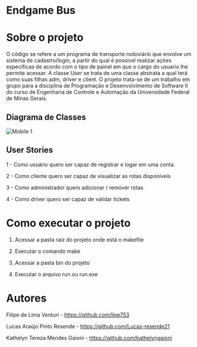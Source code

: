 # Endgame Bus


# Sobre o projeto

O código se refere a um programa de transporte rodoviário que envolve um sistema de cadastro/login, a partir do qual é possível realizar ações específicas de acordo com o tipo de painel em que o cargo do usuario lhe permite acessar. A classe User se trata de uma classe abstrata a qual terá como suas filhas adm, driver e client. 
O projeto trata-se de um trabalho em grupo para a disciplina de Programação e Desenvolvimento de Software II do curso de Engenharia de Controle e Automação da Universidade Federal de Minas Gerais.

## Diagrama de Classes
![Mobile 1](https://github.com/lipe753/Endgame/blob/main/Diagrama%20de%20classes.png) 

## User Stories
  1 - Como usuário quero ser capaz de registrar e logar em uma conta.
  
  2 - Como cliente quero ser capaz de visualizar as rotas disponíveis
  
  3 - Como administrador quero adicionar / remover rotas
  
  4 - Como driver quero ser capaz de validar tickets

# Como executar o projeto

  1. Acessar a pasta raiz do projeto onde está o makefile
  
  2. Executar o comando make
  
  3. Acessar a pasta bin do projeto
  
  4. Executar o arquivo run ou run.exe

# Autores

Filipe de Lima Venturi - https://github.com/lipe753

Lucas Araújo Pinto Resende - https://github.com/Lucas-resende21

Kathelyn Tereza Mendes Gaioni - https://github.com/kathelyngaioni



